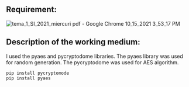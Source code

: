 ## Requirement: ##
![tema_1_SI_2021_miercuri pdf - Google Chrome 10_15_2021 3_53_17 PM](https://user-images.githubusercontent.com/79144278/137490103-66dbf1fd-158e-431f-a19a-9a802ab661a4.png)
## Description of the working medium: ##
I used the pyaes and pycryptodome libraries.
The pyaes library was used for random generation. 
The pycryptodome was used for AES algorithm.
```
pip install pycryptomode
pip install pyaes
```
